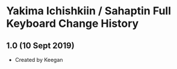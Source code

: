Yakima Ichishkiin / Sahaptin Full Keyboard Change History
=======================

1.0 (10 Sept 2019)
-----------------

* Created by Keegan
